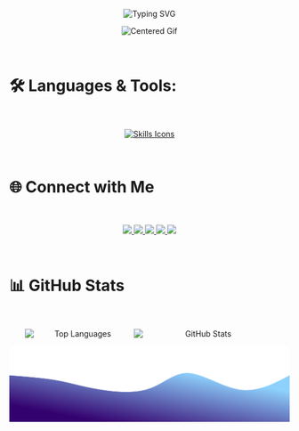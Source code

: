 <p align="center">
    <img src="https://readme-typing-svg.herokuapp.com?font=Fira+Code&pause=600&center=true&width=435&lines=Welcome+to+my+GitHub!;Fullstack+Developer;Competitive+Programmer" alt="Typing SVG" />
</p>

<p align="center">
  <img src="https://user-images.githubusercontent.com/74038190/225813708-98b745f2-7d22-48cf-9150-083f1b00d6c9.gif" alt="Centered Gif" />
</p>

<br>

# 🛠️ Languages & Tools:

<br>

<p align="center">
  <a href="https://github.com/888krishnam">
    <img src="https://skillicons.dev/icons?i=java,python,js,ts,nodejs,express,react,bootstrap,tailwind,materialui,git,github,postgres,firebase,gcp,postman,docker,linux&perline=9" alt="Skills Icons" />
  </a>
</p>

<br>

# 🌐 Connect with Me

<br>

<p align="center">
  <a href="mailto:888krishnam@gmail.com">
    <img src="https://img.shields.io/badge/Gmail-D14836?style=for-the-badge&logo=gmail&logoColor=white" height="28">
  </a> 
  <a href="https://www.linkedin.com/in/krishnam-agarwal/">
    <img src="https://img.shields.io/badge/LinkedIn-0077B5?style=for-the-badge&logo=linkedin&logoColor=white" height="28">
  </a>
  <a href="https://codeforces.com/profile/888krishnam">
    <img src="https://img.shields.io/badge/Codeforces-%23100000.svg?style=for-the-badge&logo=codeforces&logoColor=white" height="28">
  </a>
  <a href="https://www.leetcode.com/888krishnam/">
    <img src="https://img.shields.io/badge/-LeetCode-FFA116?style=for-the-badge&logo=LeetCode&logoColor=black" height="28">
  </a>
  <a href="https://instagram.com/krishnam.agarwal/">
    <img src="https://img.shields.io/badge/Instagram-E4405F?style=for-the-badge&logo=instagram&logoColor=white" height="28">
  </a>
</p>

<br>

# 📊 GitHub Stats

<br>

<p align="center">
  <img src="https://github-readme-stats.vercel.app/api/top-langs?username=888krishnam&show_icons=true&locale=en&layout=compact&theme=radical&hide_border=true" alt="Top Languages" width="38%" style="display:inline-block;" />
  <img src="https://github-readme-stats.vercel.app/api?username=888krishnam&show_icons=true&locale=en&theme=radical&hide_border=true" alt="GitHub Stats" width="50%" style="display:inline-block;" />
</p>

<p align="center">
  <img src="https://raw.githubusercontent.com/888krishnam/888krishnam/main/wave.svg" alt="Wave" />
</p>
